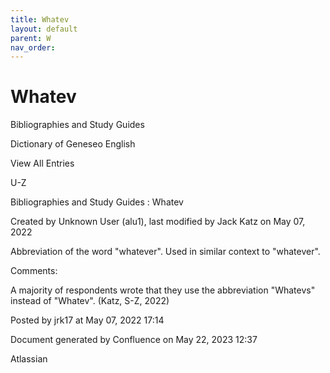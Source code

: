 ```yaml
---
title: Whatev
layout: default
parent: W
nav_order:
---
```


# Whatev

Bibliographies and Study Guides

Dictionary of Geneseo English

View All Entries

U-Z

Bibliographies and Study Guides : Whatev

Created by  Unknown User (alu1), last modified by  Jack Katz on May 07, 2022

Abbreviation of the word &quot;whatever&quot;. Used in similar context to &quot;whatever&quot;.

Comments:

A majority of respondents wrote that they use the abbreviation &quot;Whatevs&quot; instead of &quot;Whatev&quot;. (Katz, S-Z, 2022)

Posted by jrk17 at May 07, 2022 17:14

Document generated by Confluence on May 22, 2023 12:37

Atlassian
